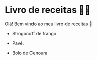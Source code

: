 # Livro de receitas :man_cook:

Olá! Bem vindo ao meu livro de receitas  :wave:

- Strogonoff de frango.

- Pavê.

- Bolo de Cenoura